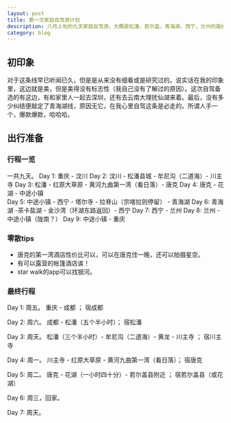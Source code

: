 ```yaml
---
layout: post
title: 第一次家庭自驾游计划
description: 八月上旬的九天家庭自驾游，大概是松潘，若尔盖，青海湖，西宁，兰州的路线。这里就开始记录整个planning的过程吧:)
category: blog
---
```

## 初印象

对于这条线早已听闻已久，但是是从来没有细看或是研究过的。说实话在我的印象里，这边就是美，但是美得没有标志性（我自己没有了解过的原因）。这次自驾备选的有这边，有和家里人一起去深圳，还有去云南大理抚仙湖来着。最后，没有多少纠结便敲定了青海湖线，原因无它，在我心里自驾这条是必走的。所谓人手一个，爆款爆款，哈哈哈。

## 出行准备

### 行程一览

一共九天。
Day 1: 重庆 - 汶川
Day 2: 汶川 - 松潘县城 - 牟尼沟（二道海）- 川主寺
Day 3: 松潘 - 红原大草原 - 黄河九曲第一湾（看日落）- 唐克
Day 4: 唐克 - 花湖 - 中途小镇  
Day 5: 中途小镇 - 西宁 - 塔尔寺 - 拉脊山（宗喀拉则停留） - 青海湖
Day 6: 青海湖 -茶卡盐湖 - 金沙湾（环湖东路返回）- 西宁
Day 7: 西宁 - 兰州
Day 8: 兰州 - 中途小镇（陇南？）
Day 9: 中途小镇 - 重庆

### 零散tips

* 唐克的第一湾酒店性价比可以，可以在唐克住一晚，还可以拍摄星空。
* 有可以露营的帐篷酒店诶！
* star walk的app可以找银河。

### 最终行程

Day 1: 周五。
  重庆 - 成都 ； 宿成都

Day 2: 周六。
  成都 - 松潘（五个半小时）； 宿松潘

Day 3: 周天。
  松潘（三个半小时）- 牟尼沟（二道海）- 黄龙 - 川主寺 ； 宿川主寺

Day 4: 周一。
  川主寺 - 红原大草原 - 黄河九曲第一湾（看日落）； 宿唐克

Day 5: 周二。
  唐克 - 花湖（一小时四十分）- 若尔盖县附近 ； 宿若尔盖县（或花湖）

Day 6: 周三，回家。

Day 7: 周天。
